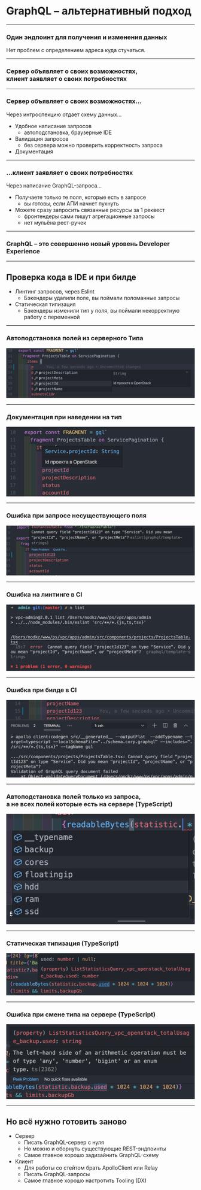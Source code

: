 # GraphQL – альтернативный подход

-----

### Один эндпоинт для получения и изменения данных <!-- .element: class="green" -->

Нет проблем с определением адреса куда стучаться. <!-- .element: class="fragment" -->

-----

### Сервер объявляет о своих возможностях, <br />клиент заявляет о своих потребностях <!-- .element: class="green" -->

-----

### Сервер объявляет о своих возможностях... <!-- .element: class="green" -->

Через интроспекцию отдает схему данных... <!-- .element: class="fragment apollo" -->

- Удобное написание запросов <!-- .element: class="fragment" -->
  - автоподстановка, браузерные IDE <!-- .element: class="orange fragment" -->
- Валидация запросов <!-- .element: class="fragment" -->
  - без сервера можно проверить корректность запроса <!-- .element: class="orange fragment" -->
- Документация <!-- .element: class="fragment" -->

-----

### ...клиент заявляет о своих потребностях <!-- .element: class="green" -->

Через написание GraphQL-запроса... <!-- .element: class="fragment apollo" -->

- Получаете только те поля, которые есть в запросе <!-- .element: class="fragment" -->
  - вы готовы, если АПИ начнет пухнуть <!-- .element: class="orange fragment" -->
- Можете сразу запросить связанные ресурсы за 1 реквест <!-- .element: class="fragment" -->
  - фронтендеры сами пишут агрегационные запросы <!-- .element: class="orange fragment" -->
  - нет мульёна рест-ручек <!-- .element: class="orange fragment" -->

-----

### GraphQL – это совершенно новый уровень Developer Experience <!-- .element: class="green" -->

-----

## Проверка кода в IDE и при билде <!-- .element: class="green" -->

- Линтинг запросов, через Eslint <!-- .element: class="fragment" -->
  - Бэкендеры удалили поле, вы поймали поломанные запросы <!-- .element: class="orange fragment" -->
- Статическая типизация <!-- .element: class="fragment" -->
  - Бэкендеры изменили тип у поля, вы поймали некорректную работу с переменной <!-- .element: class="orange fragment" -->

-----

### Автоподстановка полей из серверного Типа

![ide-autocomplete-docs](./ide-autocomplete-docs.png)

-----

### Документация при наведении на тип

![ide-docs](./ide-docs.png)

-----

### Ошибка при запросе несуществующего поля

![ide-eslint](./ide-eslint.png)

-----

### Ошибка на линтинге в CI

![eslint](./eslint.png)

-----

### Ошибка при билде в CI

![codegen-build-query-error](./codegen-build-query-error.png)

-----

### Автоподстановка полей только из запроса, <br/>а не всех полей которые есть на сервере  (TypeScript)

![codegen-typings-autocomplete](./codegen-typings-autocomplete.png)

-----

### Статическая типизация (TypeScript)

![codegen-typings](./codegen-typings.png)

-----

### Ошибка при смене типа на сервере (TypeScript)

![codegen-typings-error](./codegen-typings-error.png)

-----

## Но всё нужно готовить заново <!-- .element: class="green" -->

- Сервер <!-- .element: class="fragment" -->
  - Писать GraphQL-сервер с нуля <!-- .element: class="orange fragment" -->
  - Но можно и оборнуть существующие REST-эндпоинты <!-- .element: class="orange fragment" -->
  - Самое главное хорошо задизайнить GraphQL-схему <!-- .element: class="red fragment" -->
- Клиент <!-- .element: class="fragment" -->
  - Для работы со стейтом брать ApolloClient или Relay <!-- .element: class="orange fragment" -->
  - Писать GraphQL-запросы <!-- .element: class="orange fragment" -->
  - Самое главное хорошо настротить Tooling (DX) <!-- .element: class="red fragment" -->
